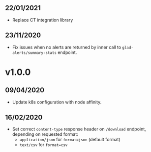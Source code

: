 ## 22/01/2021

- Replace CT integration library

## 23/11/2020

- Fix issues when no alerts are returned by inner call to `glad-alerts/summary-stats` endpoint.

# v1.0.0

## 09/04/2020

- Update k8s configuration with node affinity.

## 16/02/2020

- Set correct `content-type` response header on `/download` endpoint, depending on requested format:
  - `application/json` for `format=json` (default format)
  - `text/csv` for `format=csv`
